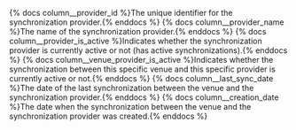 {% docs column__provider_id %}The unique identifier for the synchronization provider.{% enddocs %}
{% docs column__provider_name %}The name of the synchronization provider.{% enddocs %}
{% docs column__provider_is_active %}Indicates whether the synchronization provider is currently active or not (has active synchronizations).{% enddocs %}
{% docs column__venue_provider_is_active %}Indicates whether the synchronization between this specific venue and this specific provider is currently active or not.{% enddocs %}
{% docs column__last_sync_date %}The date of the last synchronization between the venue and the synchronization provider.{% enddocs %}
{% docs column__creation_date %}The date when the synchronization between the venue and the synchronization provider was created.{% enddocs %}
